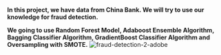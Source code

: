 **In this project, we have data from China Bank. We will try to use our knowledge for fraud detection.**

**We going to use Random Forest Model, Adaboost Ensemble Algorithm, Bagging Classifier Algorithm, GradientBoost Classifier Algorithm and Oversampling with SMOTE.**
![fraud-detection-2-adobe](https://user-images.githubusercontent.com/73969654/151213520-36cce04f-29c1-4074-befe-d9e297b67618.jpg)
